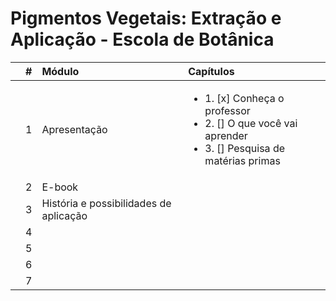 # Pigmentos Vegetais: Extração e Aplicação - Escola de Botânica

|  | # | Módulo | Capítulos  |
|:---:|:---:|:---|:---|
|  | 1 | Apresentação | <ul><li>1. [x] Conheça o professor</li><li>2. [] O que você vai aprender</li><li>3. [] Pesquisa de matérias primas</li></ul> |
|  | 2 | E-book |  |
|  | 3 | História e possibilidades de aplicação |  |
|  | 4 |  |  |
|  | 5 |  |  |
|  | 6 |  |  |
|  | 7 |  |  |